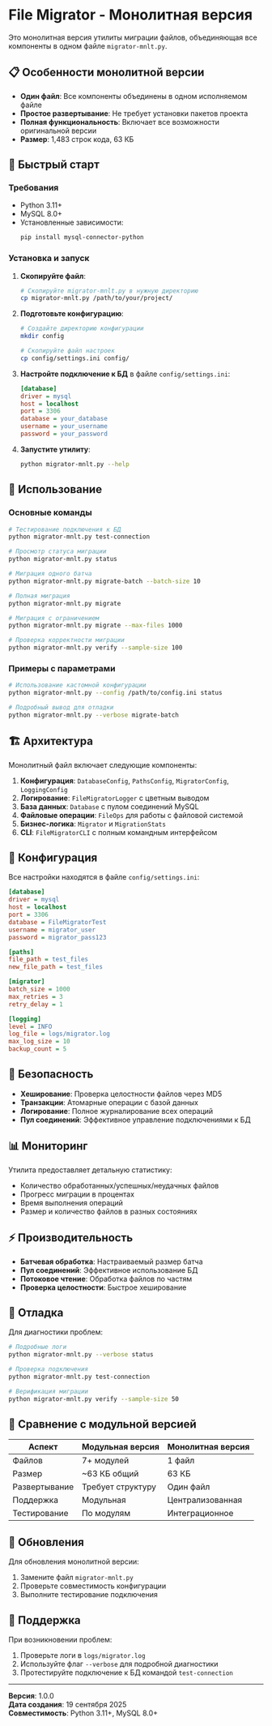 # File Migrator - Монолитная версия

Это монолитная версия утилиты миграции файлов, объединяющая все компоненты в одном файле `migrator-mnlt.py`.

## 📋 Особенности монолитной версии

- **Один файл**: Все компоненты объединены в одном исполняемом файле
- **Простое развертывание**: Не требует установки пакетов проекта
- **Полная функциональность**: Включает все возможности оригинальной версии
- **Размер**: 1,483 строк кода, 63 КБ

## 🚀 Быстрый старт

### Требования

- Python 3.11+
- MySQL 8.0+
- Установленные зависимости:
  ```bash
  pip install mysql-connector-python
  ```

### Установка и запуск

1. **Скопируйте файл**:
   ```bash
   # Скопируйте migrator-mnlt.py в нужную директорию
   cp migrator-mnlt.py /path/to/your/project/
   ```

2. **Подготовьте конфигурацию**:
   ```bash
   # Создайте директорию конфигурации
   mkdir config
   
   # Скопируйте файл настроек
   cp config/settings.ini config/
   ```

3. **Настройте подключение к БД** в файле `config/settings.ini`:
   ```ini
   [database]
   driver = mysql
   host = localhost
   port = 3306
   database = your_database
   username = your_username
   password = your_password
   ```

4. **Запустите утилиту**:
   ```bash
   python migrator-mnlt.py --help
   ```

## 📖 Использование

### Основные команды

```bash
# Тестирование подключения к БД
python migrator-mnlt.py test-connection

# Просмотр статуса миграции
python migrator-mnlt.py status

# Миграция одного батча
python migrator-mnlt.py migrate-batch --batch-size 10

# Полная миграция
python migrator-mnlt.py migrate

# Миграция с ограничением
python migrator-mnlt.py migrate --max-files 1000

# Проверка корректности миграции
python migrator-mnlt.py verify --sample-size 100
```

### Примеры с параметрами

```bash
# Использование кастомной конфигурации
python migrator-mnlt.py --config /path/to/config.ini status

# Подробный вывод для отладки
python migrator-mnlt.py --verbose migrate-batch
```

## 🏗️ Архитектура

Монолитный файл включает следующие компоненты:

1. **Конфигурация**: `DatabaseConfig`, `PathsConfig`, `MigratorConfig`, `LoggingConfig`
2. **Логирование**: `FileMigratorLogger` с цветным выводом
3. **База данных**: `Database` с пулом соединений MySQL
4. **Файловые операции**: `FileOps` для работы с файловой системой
5. **Бизнес-логика**: `Migrator` и `MigrationStats`
6. **CLI**: `FileMigratorCLI` с полным командным интерфейсом

## 🔧 Конфигурация

Все настройки находятся в файле `config/settings.ini`:

```ini
[database]
driver = mysql
host = localhost
port = 3306
database = FileMigratorTest
username = migrator_user
password = migrator_pass123

[paths]
file_path = test_files
new_file_path = test_files

[migrator]
batch_size = 1000
max_retries = 3
retry_delay = 1

[logging]
level = INFO
log_file = logs/migrator.log
max_log_size = 10
backup_count = 5
```

## 🚨 Безопасность

- **Хеширование**: Проверка целостности файлов через MD5
- **Транзакции**: Атомарные операции с базой данных
- **Логирование**: Полное журналирование всех операций
- **Пул соединений**: Эффективное управление подключениями к БД

## 📊 Мониторинг

Утилита предоставляет детальную статистику:

- Количество обработанных/успешных/неудачных файлов
- Прогресс миграции в процентах
- Время выполнения операций
- Размер и количество файлов в разных состояниях

## ⚡ Производительность

- **Батчевая обработка**: Настраиваемый размер батча
- **Пул соединений**: Эффективное использование БД
- **Потоковое чтение**: Обработка файлов по частям
- **Проверка целостности**: Быстрое хеширование

## 🐛 Отладка

Для диагностики проблем:

```bash
# Подробные логи
python migrator-mnlt.py --verbose status

# Проверка подключения
python migrator-mnlt.py test-connection

# Верификация миграции
python migrator-mnlt.py verify --sample-size 50
```

## 📝 Сравнение с модульной версией

| Аспект | Модульная версия | Монолитная версия |
|--------|------------------|-------------------|
| Файлов | 7+ модулей | 1 файл |
| Размер | ~63 КБ общий | 63 КБ |
| Развертывание | Требует структуру | Один файл |
| Поддержка | Модульная | Централизованная |
| Тестирование | По модулям | Интеграционное |

## 🔄 Обновления

Для обновления монолитной версии:

1. Замените файл `migrator-mnlt.py`
2. Проверьте совместимость конфигурации
3. Выполните тестирование подключения

## 🤝 Поддержка

При возникновении проблем:

1. Проверьте логи в `logs/migrator.log`
2. Используйте флаг `--verbose` для подробной диагностики
3. Протестируйте подключение к БД командой `test-connection`

---

**Версия**: 1.0.0  
**Дата создания**: 19 сентября 2025  
**Совместимость**: Python 3.11+, MySQL 8.0+
